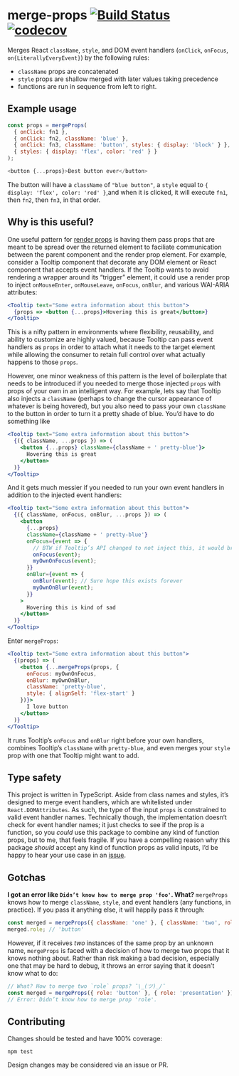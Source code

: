 # merge-props [![Build Status](https://travis-ci.org/andrewbranch/merge-props.svg?branch=master)](https://travis-ci.org/andrewbranch/merge-props) [![codecov](https://codecov.io/gh/andrewbranch/merge-props/branch/master/graph/badge.svg)](https://codecov.io/gh/andrewbranch/merge-props)

Merges React `className`, `style`, and DOM event handlers (`onClick`, `onFocus`, `on{LiterallyEveryEvent}`) by the following rules:

- `className` props are concatenated
- `style` props are shallow merged with later values taking precedence
- functions are run in sequence from left to right.

## Example usage

```js
const props = mergeProps(
  { onClick: fn1 },
  { onClick: fn2, className: 'blue' },
  { onClick: fn3, className: 'button', styles: { display: 'block' } },
  { styles: { display: 'flex', color: 'red' } }
);

<button {...props}>Best button ever</button>
```

The button will have a `className` of `"blue button"`, a `style` equal to `{ display: 'flex', color: 'red' }`,and when it is clicked, it will execute `fn1`, then `fn2`, then `fn3`, in that order.

## Why is this useful?

One useful pattern for [render props](https://reactjs.org/docs/render-props.html) is having them pass props that are meant to be spread over the returned element to faciliate communication between the parent component and the render prop element. For example, consider a Tooltip component that decorate any DOM element or React component that accepts event handlers. If the Tooltip wants to avoid rendering a wrapper around its “trigger” element, it could use a render prop to inject `onMouseEnter`, `onMouseLeave`, `onFocus`, `onBlur`, and various WAI-ARIA attributes:

```jsx
<Tooltip text="Some extra information about this button">
  {props => <button {...props}>Hovering this is great</button>}
</Tooltip>
```

This is a nifty pattern in environments where flexibility, reusability, and ability to customize are highly valued, because Tooltip can pass event handlers as `props` in order to attach what it needs to the target element while allowing the consumer to retain full control over what actually happens to those `props`.

However, one minor weakness of this pattern is the level of boilerplate that needs to be introduced if you needed to merge those injected `props` with props of your own in an intelligent way. For example, lets say that Tooltip also injects a `className` (perhaps to change the cursor appearance of whatever is being hovered), but you also need to pass your own `className` to the button in order to turn it a pretty shade of blue. You’d have to do something like

```jsx
<Tooltip text="Some extra information about this button">
  {({ className, ...props }) => (
    <button {...props} className={className + ' pretty-blue'}>
      Hovering this is great
    </button>
  )}
</Tooltip>
```

And it gets much messier if you needed to run your own event handlers in addition to the injected event handlers:

```jsx
<Tooltip text="Some extra information about this button">
  {({ className, onFocus, onBlur, ...props }) => (
    <button
      {...props}
      className={className + ' pretty-blue'}
      onFocus={event => {
        // BTW if Tooltip’s API changed to not inject this, it would break
        onFocus(event);
        myOwnOnFocus(event);
      }}
      onBlur={event => {
        onBlur(event); // Sure hope this exists forever
        myOwnOnBlur(event);
      }}
    >
      Hovering this is kind of sad
    </button>
  )}
</Tooltip>
```

Enter `mergeProps`:

```jsx
<Tooltip text="Some extra information about this button">
  {(props) => (
    <button {...mergeProps(props, {
      onFocus: myOwnOnFocus,
      onBlur: myOwnOnBlur,
      className: 'pretty-blue',
      style: { alignSelf: 'flex-start' }
    })}>
      I love button
    </button>
  )}
</Tooltip>
```

It runs Tooltip’s `onFocus` and `onBlur` right before your own handlers, combines Tooltip’s `className` with `pretty-blue`, and even merges your `style` prop with one that Tooltip might want to add.

## Type safety

This project is written in TypeScript. Aside from class names and styles, it’s designed to merge event handlers, which are whitelisted under `React.DOMAttributes`. As such, the type of the input `props` is constrained to valid event handler names. Technically though, the implementation doesn‘t check for event handler names; it just checks to see if the prop is a function, so you _could_ use this package to combine any kind of function props, but to me, that feels fragile. If you have a compelling reason why this package _should_ accept any kind of function props as valid inputs, I’d be happy to hear your use case in an [issue](https://github.com/andrewbranch/merge-props/issues/new).

## Gotchas

**I got an error like `Didn’t know how to merge prop 'foo'`. What?**
`mergeProps` knows how to merge `className`, `style`, and event handlers (any functions, in practice). If you pass it anything else, it will happily pass it through:

```jsx
const merged = mergeProps({ className: 'one' }, { className: 'two', role: 'button' });
merged.role; // 'button'
```

However, if it receives _two_ instances of the same prop by an unknown name, `mergeProps` is faced with a decision of how to merge two props that it knows nothing about. Rather than risk making a bad decision, especially one that may be hard to debug, it throws an error saying that it doesn’t know what to do:

```jsx
// What? How to merge two `role` props? ¯\_(ツ)_/¯ 
const merged = mergeProps({ role: 'button' }, { role: 'presentation' });
// Error: Didn’t know how to merge prop 'role'.
```

## Contributing

Changes should be tested and have 100% coverage:

```
npm test
```

Design changes may be considered via an issue or PR.